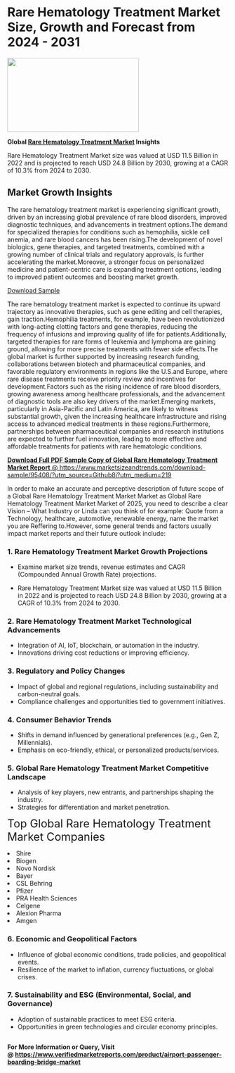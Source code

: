 <H1>Rare Hematology Treatment Market Size, Growth and Forecast from 2024 - 2031</H1><img class="aligncenter size-medium wp-image-584254" src="https://thirdeyenews.in/wp-content/uploads/2024/09/Global-Market-Research-300x168.jpeg" alt="" width="300" height="168" /><p><strong>Global&nbsp;<a href="https://www.marketsizeandtrends.com/download-sample/95408/?utm_source=Github8j?utm_medium=219">Rare Hematology Treatment Market</a> Insights</strong></p><p>Rare Hematology Treatment Market size was valued at USD 11.5 Billion in 2022 and is projected to reach USD 24.8 Billion by 2030, growing at a CAGR of 10.3% from 2024 to 2030.</p><p><h2>Market Growth Insights</h2> <p>The rare hematology treatment market is experiencing significant growth, driven by an increasing global prevalence of rare blood disorders, improved diagnostic techniques, and advancements in treatment options.The demand for specialized therapies for conditions such as hemophilia, sickle cell anemia, and rare blood cancers has been rising.The development of novel biologics, gene therapies, and targeted treatments, combined with a growing number of clinical trials and regulatory approvals, is further accelerating the market.Moreover, a stronger focus on personalized medicine and patient-centric care is expanding treatment options, leading to improved patient outcomes and boosting market growth.</p> <p><a href="#">Download Sample</a></p> <p>The rare hematology treatment market is expected to continue its upward trajectory as innovative therapies, such as gene editing and cell therapies, gain traction.Hemophilia treatments, for example, have been revolutionized with long-acting clotting factors and gene therapies, reducing the frequency of infusions and improving quality of life for patients.Additionally, targeted therapies for rare forms of leukemia and lymphoma are gaining ground, allowing for more precise treatments with fewer side effects.The global market is further supported by increasing research funding, collaborations between biotech and pharmaceutical companies, and favorable regulatory environments in regions like the U.S.and Europe, where rare disease treatments receive priority review and incentives for development.Factors such as the rising incidence of rare blood disorders, growing awareness among healthcare professionals, and the advancement of diagnostic tools are also key drivers of the market.Emerging markets, particularly in Asia-Pacific and Latin America, are likely to witness substantial growth, given the increasing healthcare infrastructure and rising access to advanced medical treatments in these regions.Furthermore, partnerships between pharmaceutical companies and research institutions are expected to further fuel innovation, leading to more effective and affordable treatments for patients with rare hematologic conditions.<p><a href="#"></p><p><span class=""><strong>Download Full PDF Sample Copy of Global Rare Hematology Treatment Market Report</strong> @ <a href="https://www.marketsizeandtrends.com/download-sample/95408/?utm_source=Github8j?utm_medium=219" target="_blank">https://www.marketsizeandtrends.com/download-sample/95408/?utm_source=Github8j?utm_medium=219</a></span></p><p>In order to make an accurate and perceptive description of future scope of a Global&nbsp;Rare Hematology Treatment Market Market as Global&nbsp;Rare Hematology Treatment Market Market of 2025, you need to describe a clear Vision &ndash; What Industry or Linda can you think of for example: Quote from a Technology, healthcare, automotive, renewable energy, name the market you are Reffering to.However, some general trends and factors usually impact market reports and their future outlook include:</p><h3>1.&nbsp;<strong>Rare Hematology Treatment Market Growth Projections</strong></h3><ul><li>Examine market size trends, revenue estimates and CAGR (Compounded Annual Growth Rate) projections.</li><li><p>Rare Hematology Treatment Market size was valued at USD 11.5 Billion in 2022 and is projected to reach USD 24.8 Billion by 2030, growing at a CAGR of 10.3% from 2024 to 2030.</p></li></ul><h3>2.&nbsp;<strong>Rare Hematology Treatment Market Technological Advancements</strong></h3><ul><li>Integration of AI, IoT, blockchain, or automation in the industry.</li><li>Innovations driving cost reductions or improving efficiency.</li></ul><h3>3.&nbsp;<strong>Regulatory and Policy Changes</strong></h3><ul><li>Impact of global and regional regulations, including sustainability and carbon-neutral goals.</li><li>Compliance challenges and opportunities tied to government initiatives.</li></ul><h3>4.&nbsp;<strong>Consumer Behavior Trends</strong></h3><ul><li>Shifts in demand influenced by generational preferences (e.g., Gen Z, Millennials).</li><li>Emphasis on eco-friendly, ethical, or personalized products/services.</li></ul><h3>5.&nbsp;<strong>Global Rare Hematology Treatment Market Competitive Landscape</strong></h3><ul><li>Analysis of key players, new entrants, and partnerships shaping the industry.</li><li>Strategies for differentiation and market penetration.</li></ul><p data-pm-slice="1 1 []"><span style="color: inherit; font-family: inherit; font-size: 25px;">Top Global Rare Hematology Treatment Market Companies</span></p><div class="" data-test-id=""><p><li>Shire</li><li> Biogen</li><li> Novo Nordisk</li><li> Bayer</li><li> CSL Behring</li><li> Pfizer</li><li> PRA Health Sciences</li><li> Celgene</li><li> Alexion Pharma</li><li> Amgen</li></p></div><h3>6.&nbsp;<strong>Economic and Geopolitical Factors</strong></h3><ul><li>Influence of global economic conditions, trade policies, and geopolitical events.</li><li>Resilience of the market to inflation, currency fluctuations, or global crises.</li></ul><h3>7.&nbsp;<strong>Sustainability and ESG (Environmental, Social, and Governance)</strong></h3><ul><li>Adoption of sustainable practices to meet ESG criteria.</li><li>Opportunities in green technologies and circular economy principles.</li></ul><h2><strong style="font-size: 14px;">For More Information or Query, Visit @&nbsp;</strong><a style="background-color: #ffffff; font-size: 14px;" href="https://www.marketsizeandtrends.com/report/rare-hematology-treatment-market/" target="_blank">https://www.verifiedmarketreports.com/product/airport-passenger-boarding-bridge-market</a></h2>